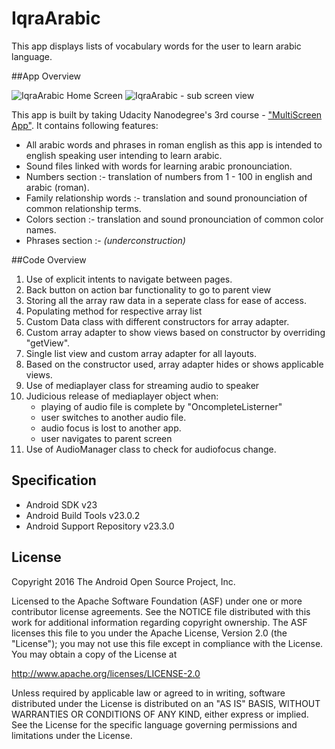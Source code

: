 **IqraArabic**
===================================

This app displays lists of vocabulary words for the user to learn arabic language.

##App Overview

![IqraArabic Home Screen](http://i.imgur.com/2XcrZ48m.jpg)
![IqraArabic - sub screen view](http://i.imgur.com/wdwiAEym.jpg)


This app is built by taking Udacity Nanodegree's 3rd course - ["MultiScreen App"](https://www.udacity.com/course/android-basics-multi-screen-apps--ud839).
It contains following features:
*   All arabic words and phrases in roman english as this app is intended to english speaking user intending to learn arabic.
*   Sound files linked with words for learning arabic pronounciation.
*   Numbers section :- translation of numbers from 1 - 100 in english and arabic (roman).
*   Family relationship words :- translation and sound pronounciation of common relationship terms.
*   Colors section :- translation and sound pronounciation of common color names.
*   Phrases section :- _(underconstruction)_ 

##Code Overview
1.  Use of explicit intents to navigate between pages.
2.  Back button on action bar functionality to go to parent view
3.  Storing all the array raw data in a seperate class for ease of access.
4.  Populating method for respective array list
1.  Custom Data class with different constructors for array adapter.
5.  Custom array adapter to show views based on constructor by overriding "getView".
6.  Single list view and custom array adapter for all layouts.
7.  Based on the constructor used, array adapter hides or shows applicable views.
8.  Use of mediaplayer class for streaming audio to speaker
9.  Judicious release of mediaplayer object when:
    *   playing of audio file is complete by "OncompleteListerner"
    *   user switches to another audio file.
    *   audio focus is lost to another app.
    *   user navigates to parent screen
10. Use of AudioManager class to check for audiofocus change.

Specification
--------------

- Android SDK v23
- Android Build Tools v23.0.2
- Android Support Repository v23.3.0

License
-------

Copyright 2016 The Android Open Source Project, Inc.

Licensed to the Apache Software Foundation (ASF) under one or more contributor
license agreements.  See the NOTICE file distributed with this work for
additional information regarding copyright ownership.  The ASF licenses this
file to you under the Apache License, Version 2.0 (the "License"); you may not
use this file except in compliance with the License.  You may obtain a copy of
the License at

http://www.apache.org/licenses/LICENSE-2.0

Unless required by applicable law or agreed to in writing, software
distributed under the License is distributed on an "AS IS" BASIS, WITHOUT
WARRANTIES OR CONDITIONS OF ANY KIND, either express or implied.  See the
License for the specific language governing permissions and limitations under
the License.
